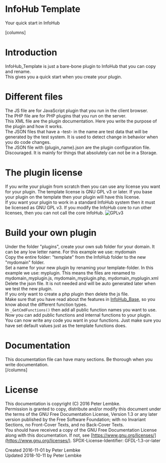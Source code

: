 # InfoHub Template

Your quick start in InfoHub

[columns]

# Introduction

InfoHub_Template is just a bare-bone plugin to InfoHub that you can copy and rename.  
This gives you a quick start when you create your plugin.

# Different files

The JS file are for JavaScript plugin that you run in the client browser.  
The PHP file are for PHP plugins that you run on the server.  
This XML file are the plugin documentation. Here you write the purpose of the plugin and how it works.  
The JSON files that have a -test- in the name are test data that will be generated by the test system. It is used to
detect change in behavior when you do code changes.  
The JSON file with {plugin_name}.json are the plugin configuration file. Discouraged. It is mainly for things that
absolutely can not be in a Storage.

# The plugin license

If you write your plugin from scratch then you can use any license you want for your plugin. The template license is GNU
GPL v3 or later. If you base your plugin on the template then your plugin will have this license.  
If you want your plugin to work in a standard InfoHub system then it must be licensed as GNU GPL v3. If you modify the
InfoHub core to run other licenses, then you can not call the core InfoHub.
![GPLv3](infohub_doc/asset/icon/gplv3-logo.svg)

# Build your own plugin

Under the folder "plugins", create your own sub folder for your domain. It can be any low letter name. For this example
we use: mydomain  
Copy the entire folder: "template" from the InfoHub folder to the new "mydomain" folder.  
Set a name for your new plugin by renaming your template-folder. In this example we use: myplugin. This means the files
are renamed to mydomain_myplugin.js, mydomain_myplugin.php, mydomain_myplugin.xml  
Delete the json file. It is not needed and will be auto generated later when we test the new plugin.  
If you only want to create a php plugin then delete the js file.  
Make sure that you have read about the features in [InfoHub_Base](plugin,infohub_base), so you know about the different
function types.  
In `_GetCmdFunctions()` then add all public function names you want to use. Now you can add public functions and
internal functions to your plugin.  
You can now write any code you want in your functions. Just make sure you have set default values just as the template
functions does.

# Documentation

This documentation file can have many sections. Be thorough when you write documentation.  
[/columns]

# License

This documentation is copyright (C) 2016 Peter Lembke.  
Permission is granted to copy, distribute and/or modify this document under the terms of the GNU Free Documentation
License, Version 1.3 or any later version published by the Free Software Foundation; with no Invariant Sections, no
Front-Cover Texts, and no Back-Cover Texts.  
You should have received a copy of the GNU Free Documentation License along with this documentation. If not,
see [https://www.gnu.org/licenses/](https://www.gnu.org/licenses/). SPDX-License-Identifier: GFDL-1.3-or-later

Created 2016-11-01 by Peter Lembke  
Updated 2018-10-11 by Peter Lembke  
